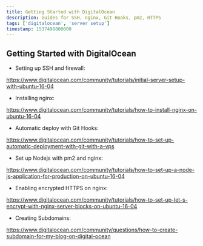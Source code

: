 ```yaml
---
title: Getting Started with DigitalOcean
description: Guides for SSH, nginx, Git Hooks, pm2, HTTPS
tags: ['digitalocean', 'server setup']
timestamp: 1537498800000
---
```


## Getting Started with DigitalOcean

* Setting up SSH and firewall:

<https://www.digitalocean.com/community/tutorials/initial-server-setup-with-ubuntu-16-04>

* Installing nginx:

<https://www.digitalocean.com/community/tutorials/how-to-install-nginx-on-ubuntu-16-04>

* Automatic deploy with Git Hooks:

<https://www.digitalocean.com/community/tutorials/how-to-set-up-automatic-deployment-with-git-with-a-vps>

* Set up Nodejs with pm2 and nginx:

<https://www.digitalocean.com/community/tutorials/how-to-set-up-a-node-js-application-for-production-on-ubuntu-16-04>

* Enabling encrypted HTTPS on nginx:

<https://www.digitalocean.com/community/tutorials/how-to-set-up-let-s-encrypt-with-nginx-server-blocks-on-ubuntu-16-04>

* Creating Subdomains:

<https://www.digitalocean.com/community/questions/how-to-create-subdomain-for-my-blog-on-digital-ocean>

<PostDate />
<PageTags />
